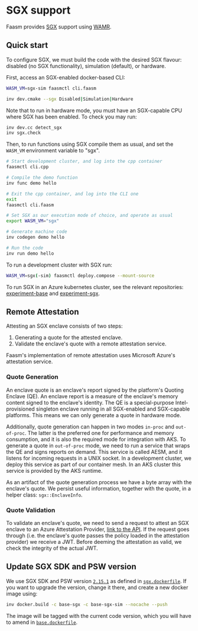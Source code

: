 # SGX support

Faasm provides
[SGX](https://software.intel.com/content/www/us/en/develop/topics/software-guard-extensions.html)
support using [WAMR](https://github.com/bytecodealliance/wasm-micro-runtime).

## Quick start

To configure SGX, we must build the code with the desired SGX flavour: disabled
(no SGX functionality), simulation (default), or hardware.

First, access an SGX-enabled docker-based CLI:

```bash
WASM_VM=sgx-sim faasmctl cli.faasm
```

```bash
inv dev.cmake --sgx Disabled|Simulation|Hardware
```

Note that to run in hardware mode, you must have an SGX-capable CPU where
SGX has been enabled. To check you may run:

```bash
inv dev.cc detect_sgx
inv sgx.check
```

Then, to run functions using SGX compile them as usual, and set the `WASM_VM`
environment variable to "sgx".

```bash
# Start development cluster, and log into the cpp container
faasmctl cli.cpp

# Compile the demo function
inv func demo hello

# Exit the cpp container, and log into the CLI one
exit
faasmctl cli.faasm

# Set SGX as our execution mode of choice, and operate as usual
export WASM_VM="sgx"

# Generate machine code
inv codegen demo hello

# Run the code
inv run demo hello
```

To run a development cluster with SGX run:

```bash
WASM_VM=sgx(-sim) faasmctl deploy.compose --mount-source
```

To run SGX in an Azure kubernetes cluster, see the relevant repositories:
[experiment-base](https://github.com/faasm/experiment-base) and
[experiment-sgx](https://github.com/faasm/experiment-sgx).

## Remote Attestation

Attesting an SGX enclave consists of two steps:
1. Generating a quote for the attested enclave.
2. Validate the enclave's quote with a remote attestation service.

Faasm's implementation of remote attestation uses Microsoft Azure's attestation
service.

### Quote Generation

An enclave quote is an enclave's report signed by the platform's Quoting Enclave
(QE). An enclave report is a measure of the enclave's memory content signed to
the enclave's identity. The QE is a special-purpose Intel-provisioned singleton
enclave running in all SGX-enabled and SGX-capable platforms. This means we can
only generate a quote in hardware mode.

Additionally, quote generation can happen in two modes `in-proc` and
`out-of-proc`. The latter is the preferred one for performance and memory
consumption, and it is also the required mode for integration with AKS. To
generate a quote in `out-of-proc` mode, we need to run a service that wraps the
QE and signs reports on demand. This service is called AESM, and it listens for
incoming requests in a UNIX socket. In a development cluster, we deploy this
service as part of our container mesh. In an AKS cluster this service is
provided by the AKS runtime.

As an artifact of the quote generation process we have a byte array with the
enclave's quote. We persist useful information, together with the quote, in a
helper class: `sgx::EnclaveInfo`.

### Quote Validation

To validate an enclave's quote, we need to send a request to attest an SGX
enclave to an Azure Attestation Provider,
[link to the API](https://docs.microsoft.com/en-us/rest/api/attestation/attestation/attest-sgx-enclave).
If the request goes through (i.e. the enclave's quote passes the policy loaded
in the attestation provider) we receive a JWT. Before deeming the attestation
as valid, we check the integrity of the actual JWT.

## Update SGX SDK and PSW version

We use SGX SDK and PSW version [`2.15.1`](https://github.com/intel/linux-sgx/tree/sgx_2.15.1)
as defined in [`sgx.dockerfile`](https://github.com/faasm/faasm/blob/main/docker/sgx.dockerfile).
If you want to upgrade the version, change it there, and create a new docker
image using:

```bash
inv docker.build -c base-sgx -c base-sgx-sim --nocache --push
```

The image will be tagged with the current code version, which you will have to
amend in [`base.dockerfile`](https://github.com/faasm/faasm/blob/be3f2f73ec1120047ddabd1a50629d1b075023e6/docker/base.dockerfile#L5).
